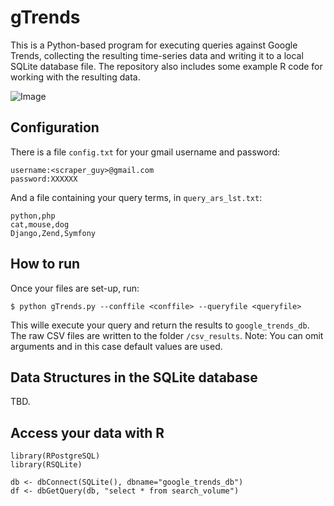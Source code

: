 gTrends 
=======

This is a Python-based program for executing queries against Google Trends, collecting the resulting time-series data and writing it to a local SQLite database file. 
The repository also includes some example R code for working with the resulting data. 

![Image](http://dl.dropboxusercontent.com/u/420874/permanent/example_search_results.png)

## Configuration 

There is a file `config.txt` for your gmail username and password: 

```
username:<scraper_guy>@gmail.com
password:XXXXXX
```

And a file containing your query terms, in `query_ars_lst.txt`: 
```
python,php
cat,mouse,dog
Django,Zend,Symfony
```

## How to run 
Once your files are set-up, run: 

`` $ python gTrends.py --conffile <conffile> --queryfile <queryfile> ``

This wille execute your query and return the results to `google_trends_db`. 
The raw CSV files are written to the folder `/csv_results`. 
Note: You can omit arguments and in this case default values are used.
  
## Data Structures in the SQLite database 

TBD.  

## Access your data with R 

```
library(RPostgreSQL)
library(RSQLite)
   
db <- dbConnect(SQLite(), dbname="google_trends_db")
df <- dbGetQuery(db, "select * from search_volume") 
```


